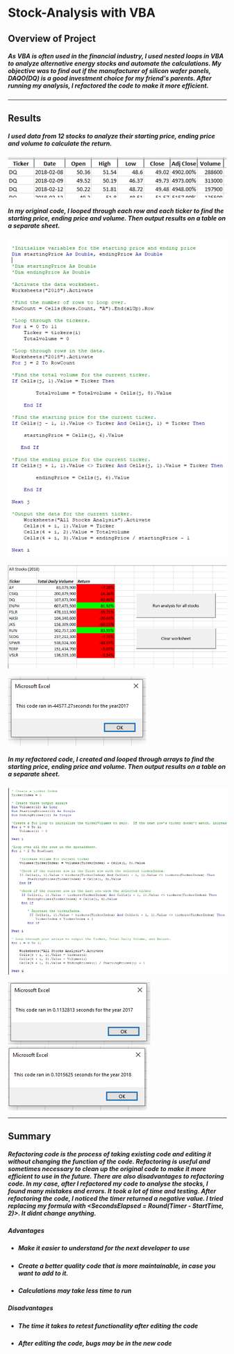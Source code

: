 # **Stock-Analysis with VBA**

## **Overview of Project**

##### As VBA is often used in the financial industry, I used nested loops in VBA to analyze alternative energy stocks and automate the calculations. My objective was to find out if the manufacturer of silicon wafer panels, DAQO(DQ) is a good investment choice for my friend's parents. After running my analysis, I refactored the code to make it more efficient. 
---
## **Results**

##### I used data from  12 stocks to analyze their starting price, ending price and volume to calculate the return. 
![alt text](stockdata.PNG)


##### In my original code, I looped through each row and each ticker to find the starting price, ending price and volume. Then output results on a table on a separate sheet.  
![alt text](StockDataCode.PNG)

![alt text](StockAnalysisResults.PNG)

![alt text](2017originalcodetime.PNG)   

##### In my refactored code, I created and looped through arrays to find the starting price, ending price and volume. Then output results on a table on a separate sheet.  
![alt text](Coderefactured.PNG) 

![alt text](2017runtimerefactored.PNG)  ![alt text](2018runtimerefactored.PNG)  

---
## **Summary**

##### Refactoring code is the process of taking existing code and editing it without changing the function of the code.  Refactoring is useful and sometimes necessary to clean up the original code to make it more efficient to use in the future.   There are also disadvantages to refactoring code. In my case, after I refactored my code to analyse the stocks, I found many mistakes and errors.  It took a lot of time and testing. After refactoring the code, I noticed the timer returned a negative value. I tried replacing my formula with <SecondsElapsed = Round(Timer - StartTime, 2)>.  It didnt change anything. 
##### **Advantages**
- ##### Make it easier to understand for the next developer to use
- ##### Create a better quality code that is more maintainable, in case you want to add to it. 
- ##### Calculations may take less time to run 
 
##### **Disadvantages**
- ##### The time it takes to retest functionality after editing the code
- ##### After editing the code, bugs may be in the new code

